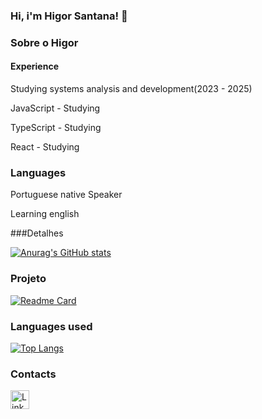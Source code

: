 ### Hi, i'm Higor Santana! 👋

### Sobre o Higor
#### Experience

Studying systems analysis and development(2023 - 2025)

JavaScript - Studying

TypeScript - Studying

React - Studying

### Languages

Portuguese native Speaker

Learning english

###Detalhes

[![Anurag's GitHub stats](https://github-readme-stats.vercel.app/api?username=higorsantana96&show_icons=true&theme=dark)](https://github.com/anuraghazra/github-readme-status)

### Projeto

[![Readme Card](https://github-readme-stats.vercel.app/api/pin/?username=higorsantana96&repo=Tik-Tok-Project&theme=dark)](https://github.com/anuraghazra/github-readme-stats)

### Languages used

[![Top Langs](https://github-readme-stats.vercel.app/api/top-langs/?username=higorsantana96)](https://github.com/anuraghazra/github-readme-stats)

### Contacts

[<img scr='https://img.shields.io/badge/LinkedIn-0077B5?style=for-the-badge&logo=linkedin&logoColor=white' alt='Linkedin' height='30'>](https://www.linkedin.com/in/higorsantanadev/)



